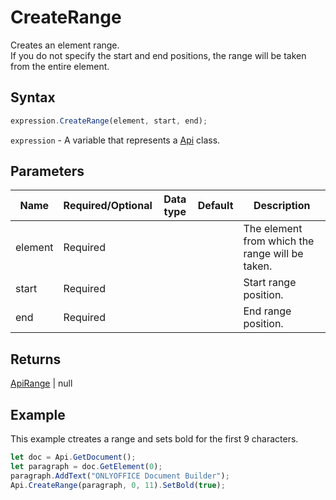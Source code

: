 # CreateRange

Creates an element range.\
If you do not specify the start and end positions, the range will be taken from the entire element.

## Syntax

```javascript
expression.CreateRange(element, start, end);
```

`expression` - A variable that represents a [Api](../Api.md) class.

## Parameters

| **Name** | **Required/Optional** | **Data type** | **Default** | **Description** |
| ------------- | ------------- | ------------- | ------------- | ------------- |
| element | Required |  |  | The element from which the range will be taken. |
| start | Required |  |  | Start range position. |
| end | Required |  |  | End range position. |

## Returns

[ApiRange](../../ApiRange/ApiRange.md) \| null

## Example

This example ctreates a range and sets bold for the first 9 characters.

```javascript editor-
let doc = Api.GetDocument();
let paragraph = doc.GetElement(0);
paragraph.AddText("ONLYOFFICE Document Builder");
Api.CreateRange(paragraph, 0, 11).SetBold(true);

```
